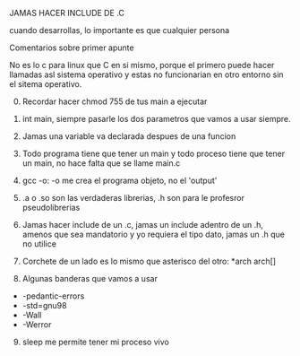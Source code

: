 JAMAS HACER INCLUDE DE .C

cuando desarrollas, lo importante es que cualquier persona 

Comentarios sobre primer apunte

No es lo c para linux que C en si mismo, porque el primero puede hacer llamadas asl sistema operativo y estas no funcionarian en otro entorno sin el sitema operativo.

0) Recordar hacer chmod 755 de tus main a ejecutar

1) int main, siempre pasarle los dos parametros que vamos a usar siempre.

2) Jamas una variable va declarada despues de una funcion

3) Todo programa tiene que tener un main y todo proceso tiene que tener un main, no hace falta que se llame main.c

4) gcc -o: -o me crea el programa objeto, no el 'output'

5) .a o .so son las verdaderas librerias, .h son para le profesror pseudolibrerias

6) Jamas hacer include de un .c, jamas un include adentro de un .h, amenos que sea mandatorio y yo requiera el tipo dato, jamas un .h que no utilice

7) Corchete de un lado es lo mismo que asterisco del otro:
*arch
arch[]

8) Algunas banderas que vamos a usar
- -pedantic-errors
- -std=gnu98
- -Wall
- -Werror

9) sleep me permite tener mi proceso vivo